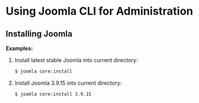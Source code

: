 # Using Joomla CLI for Administration

## Installing Joomla

**Examples:**

1. Install latest stable Joomla into current directory:

   ```bash
   $ joomla core:install 
   ```

2. Install Joomla 3.9.15 into current directory:

   ```bash
   $ joomla core:install 3.9.15 
   ```
